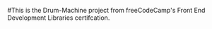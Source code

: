#This is the Drum-Machine project from freeCodeCamp's Front End Development Libraries certifcation.
